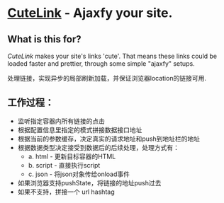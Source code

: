 [CuteLink](http://cutelink.ktmud.com/) - Ajaxfy your site.
=========================================================

What is this for?
-----------------

*CuteLink* makes your site's links 'cute'. That means these links could be loaded faster and prettier, through some simple "ajaxfy" setups.

处理链接，实现异步的局部刷新加载，并保证浏览器location的链接可用.


工作过程：
---------
- 监听指定容器内所有链接的点击
- 根据配置信息里指定的模式拼接数据接口地址
- 根据当前的参数缓存，决定真实的请求地址和push到地址栏的地址
- 根据数据类型决定接受到数据后的后续处理，处理方式有：
  - a. html    - 更新目标容器的HTML
  - b. script  - 直接执行script
  - c. json    - 将json对象传给onload事件
- 如果浏览器支持pushState，将链接的地址push过去
- 如果不支持，拼接一个 url hashtag
